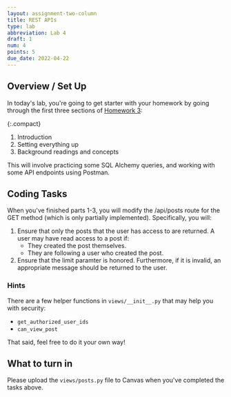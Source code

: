 ```yaml
---
layout: assignment-two-column
title: REST APIs
type: lab
abbreviation: Lab 4
draft: 1
num: 4
points: 5
due_date: 2022-04-22
---
```

<style>
    .compact li {
        margin-bottom: 2px;
        line-height: 1.5em;
    }
</style>

## Overview / Set Up
In today's lab, you're going to get starter with your homework by going through the first three sections of [Homework 3](hw03):

{:.compact}
1. Introduction
1. Setting everything up
1. Background readings and concepts

This will involve practicing some SQL Alchemy queries, and working with some API endpoints using Postman. 

## Coding Tasks
When you've finished parts 1-3, you will modify the /api/posts route for the GET method (which is only partially implemented). Specifically, you will:
1. Ensure that only the posts that the user has access to are returned. A user may have read access to a post if:
    * They created the post themselves.
    * They are following a user who created the post.
1. Ensure that the limit paramter is honored. Furthermore, if it is invalid, an appropriate message should be returned to the user.

### Hints
There are a few helper functions in `views/__init__.py` that may help you with security: 

* `get_authorized_user_ids`
* `can_view_post`

That said, feel free to do it your own way!

## What to turn in
Please upload the `views/posts.py` file to Canvas when you've completed the tasks above.

